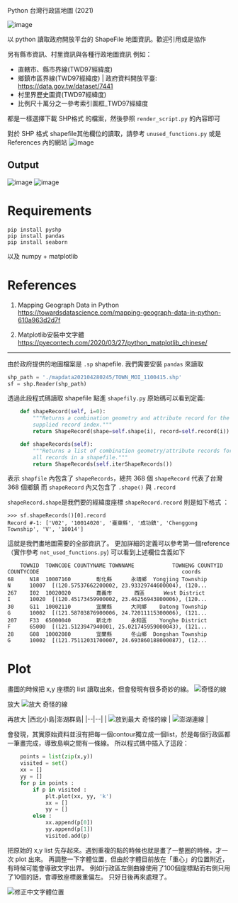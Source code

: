 Python 台灣行政區地圖 (2021)

![image](https://user-images.githubusercontent.com/5109822/127766998-798e882a-9182-4152-a9b1-2f0711ea38bf.png)

以 python 讀取政府開放平台的 ShapeFile 地圖資訊。歡迎引用或是協作
  
另有縣市資訊、村里資訊與各種行政地圖資訊 例如：
- 直轄市、縣市界線(TWD97經緯度)
- 鄉鎮市區界線(TWD97經緯度) | 政府資料開放平臺: https://data.gov.tw/dataset/7441
- 村里界歷史圖資(TWD97經緯度)
- 比例尺十萬分之一參考索引圖框_TWD97經緯度

都是一樣選擇下載 SHP格式 的檔案，然後參照 `render_script.py` 的內容即可

對於 SHP 格式 shapefile其他欄位的讀取，請參考 `unused_functions.py` 或是 References 內的網站
![image](https://user-images.githubusercontent.com/5109822/127767144-42a9af5c-8386-4abc-ab97-92b5b9d53f9a.png)


## Output
![image](https://user-images.githubusercontent.com/5109822/127766998-798e882a-9182-4152-a9b1-2f0711ea38bf.png)
![image](https://user-images.githubusercontent.com/5109822/127767050-660213fd-dae6-468b-ad06-3e6998d67197.png)


# Requirements 
```
pip install pyshp
pip install pandas
pip install seaborn
```
以及 numpy + matplotlib

# References
1. Mapping Geograph Data in Python
https://towardsdatascience.com/mapping-geograph-data-in-python-610a963d2d7f

2. Matplotlib安裝中文字體
https://pyecontech.com/2020/03/27/python_matplotlib_chinese/


______

由於政府提供的地圖檔案是 `.sp` shapefile. 我們需要安裝 `pandas` 來讀取

```py
shp_path = './mapdata202104280245/TOWN_MOI_1100415.shp'
sf = shp.Reader(shp_path)
```

透過此段程式碼讀取 shapefile
點進 `shapefily.py` 原始碼可以看到定義:

```py
    def shapeRecord(self, i=0):
        """Returns a combination geometry and attribute record for the
        supplied record index."""
        return ShapeRecord(shape=self.shape(i), record=self.record(i))

    def shapeRecords(self):
        """Returns a list of combination geometry/attribute records for
        all records in a shapefile."""
        return ShapeRecords(self.iterShapeRecords())
```

表示 `shapfile` 內包含了 `shapeRecords`，總共 368 個 `shapeRecord` 代表了台灣 368 個鄉鎮
而 `shapeRecord` 內又包含了 `.shape()` 與 `.record`

`shapeRecord.shape`是我們要的經緯度座標
`shapeRecord.record` 則是如下格式 ：
```
>>> sf.shapeRecords()[0].record
Record #-1: ['V02', '10014020', '臺東縣', '成功鎮', 'Chenggong Township', 'V', '10014']
```

這就是我們畫地圖需要的全部資訊了。
更加詳細的定義可以參考第一個reference （實作參考 `not_used_functions.py`)
可以看到上述欄位含義如下
```
    TOWNID  TOWNCODE COUNTYNAME TOWNNAME            TOWNENG COUNTYID COUNTYCODE                                             coords
68     N18  10007160        彰化縣      永靖鄉  Yongjing Township        N      10007  [(120.57537662200002, 23.93329744600004), (120...
267    I02  10020020        嘉義市       西區      West District        I      10020  [(120.45173459900002, 23.46256943800006), (120...
30     G11  10002110        宜蘭縣      大同鄉    Datong Township        G      10002  [(121.58703876900006, 24.72011115300006), (121...
207    F33  65000040        新北市      永和區    Yonghe District        F      65000  [(121.5123947940001, 25.021745959000043), (121...
28     G08  10002080        宜蘭縣      冬山鄉  Dongshan Township        G      10002  [(121.75112031700007, 24.693860188000087), (12...

```

# Plot

畫圖的時候把 x,y 座標的 list 讀取出來，但會發現有很多奇妙的線。
![奇怪的線](https://user-images.githubusercontent.com/5109822/127766772-6c3bf7f6-86ab-42e2-839e-a19294389ef7.png)

放大
![放大 奇怪的線](https://user-images.githubusercontent.com/5109822/127766775-cbea6219-c6d2-46db-b2e8-8b61354e1629.png)

再放大
|西北小島|澎湖群島|
|--|--|
| ![放到最大 奇怪的線](https://user-images.githubusercontent.com/5109822/127766779-656931e2-707e-4e06-afb6-5a2cdf87fccf.png) | ![澎湖連線](https://user-images.githubusercontent.com/5109822/127766783-f517c190-43d4-445e-91c0-e93654046e01.png) |

會發現，其實原始資料並沒有把每一個contour獨立成一個list，於是每個行政區都一筆畫完成，導致島嶼之間有一條線。
所以程式碼中插入了這段：

```py
    points = list(zip(x,y))
    visited = set()
    xx = []
    yy = []
    for p in points :
        if p in visited :
            plt.plot(xx, yy, 'k')
            xx = []
            yy = []
        else :
            xx.append(p[0])
            yy.append(p[1])
            visited.add(p)
```
把原始的 x,y list 先存起來。遇到重複的點的時候也就是畫了一整圈的時候，才一次 plot 出來。
再調整一下字體位置，但由於字體目前放在「重心」的位置附近，有時候可能會導致文字出界。
例如行政區左側曲線使用了100個座標點而右側只用了10個的話，會導致座標嚴重偏左。
只好日後再來處理了。

![修正中文字體位置](https://user-images.githubusercontent.com/5109822/127766799-039d4fba-ad3a-4fbd-b0b7-4abbb3b3b04b.png)

